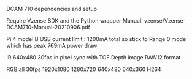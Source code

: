 DCAM 710 dependencies and setup

Require Vzense SDK and the Python wrapper
Manual: vzense/Vzense-DCAM710-Manual-20210906.pdf

Pi 4 model B USB current limit : 1200mA total so stick to Range 0 mode which has peak 769mA power draw



IR 640x480 30fps in pixel sync with TOF Depth image RAW12 format

RGB all 30fps 1920x1080 1280x720 640x480 640x360 H264

